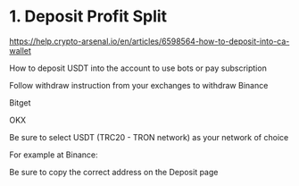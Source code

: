 # 1. Deposit Profit Split

https://help.crypto-arsenal.io/en/articles/6598564-how-to-deposit-into-ca-wallet

How to deposit USDT into the account to use bots or pay subscription

Follow withdraw instruction from your exchanges to withdraw
Binance

Bitget

OKX

Be sure to select USDT (TRC20 - TRON network) as your network of choice

 

For example at Binance:

 

 


Be sure to copy the correct address on the Deposit page

 



 

